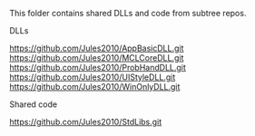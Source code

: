This folder contains shared DLLs and code from subtree repos.

DLLs

https://github.com/Jules2010/AppBasicDLL.git
https://github.com/Jules2010/MCLCoreDLL.git
https://github.com/Jules2010/ProbHandDLL.git
https://github.com/Jules2010/UIStyleDLL.git
https://github.com/Jules2010/WinOnlyDLL.git

Shared code

https://github.com/Jules2010/StdLibs.git